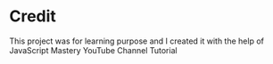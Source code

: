 # Credit
This project was for learning purpose and I created it with the help of JavaScript Mastery YouTube Channel Tutorial
